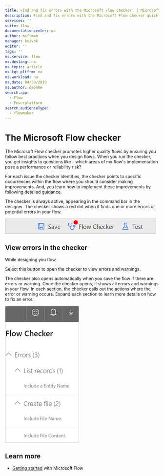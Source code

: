 ```yaml
---
title: Find and fix errors with the Microsoft Flow Checker. | Microsoft Docs
description: Find and fix errors with the Microsoft Flow Checker quickly.
services: ''
suite: flow
documentationcenter: na
author: msftman
manager: kvivek
editor: ''
tags: ''
ms.service: flow
ms.devlang: na
ms.topic: article
ms.tgt_pltfrm: na
ms.workload: na
ms.date: 04/30/2019
ms.author: deonhe
search.app: 
  - Flow
  - Powerplatform
search.audienceType: 
  - flowmaker
---
```


# The Microsoft Flow checker

The Microsoft Flow checker promotes higher quality flows by ensuring you follow best practices when you design flows. When you run the checker, you get insights to questions like - which areas of my flow's implementation pose a performance or reliability risk?

For each issue the checker identifies, the checker points to specific occurrences within the flow where you should consider making improvements. And, you learn how to implement these improvements by following detailed guidance.

The checker is always active, appearing in the command bar in the designer. The checker shows a red dot when it finds one or more errors or potential errors in your flow.

![Checker](media/checker/checker-in-designer.png)


## View errors in the checker

While designing you flow, 

Select this button to open the checker to view errors and warnings. 

The checker also opens automatically when you save the flow if there are errors or warning.  Once the checker opens, it shows all errors and warnings in your flow. In each section, the checker calls out the actions where the error or warning occurs. Expand each section to learn more details on how to fix an error.

![Checker details](media/checker/checker-detail.png)

## Learn more

- [Getting started](getting-started.md) with Microsoft Flow



